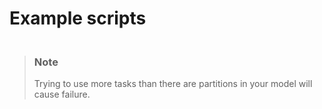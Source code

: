 # Example scripts

<table>
<colgroup>
<col style="width: 50%" />
<col style="width: 50%" />
</colgroup>
<tbody>
<tr class="odd">
</tr>
<tr class="even">
</tr>
<tr class="odd">
</tr>
</tbody>
</table>

> ### Note
>
> Trying to use more tasks than there are partitions in your model will
> cause failure.
